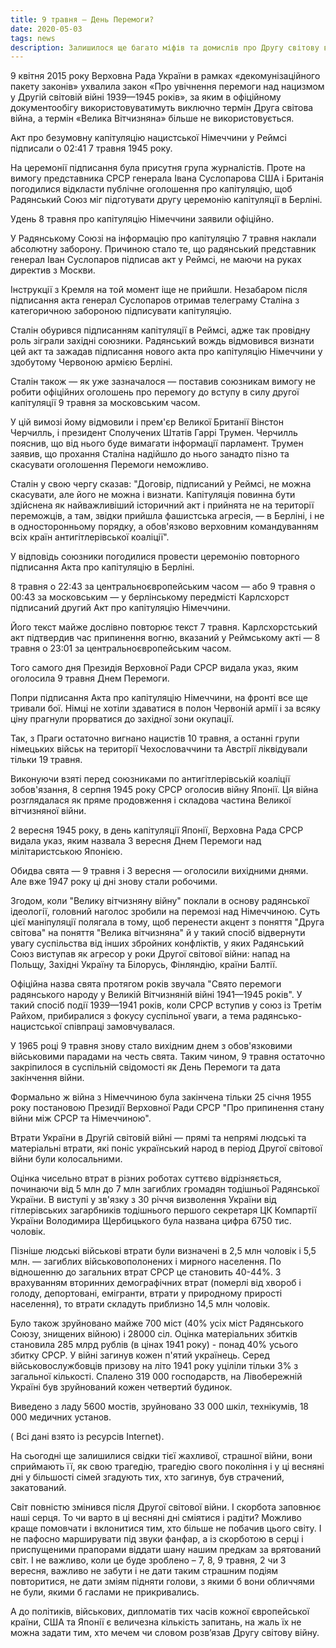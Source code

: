 ```yaml
---
title: 9 травня – День Перемоги?
date: 2020-05-03
tags: news
description: Залишилося ще багато міфів та домислів про Другу світову війну.Чи буде розказана вся правда ро цю страшну трагедію людства?
---
```


9 квітня 2015 року Верховна Рада України в рамках «декомунізаційного пакету законів» ухвалила закон «Про увічнення перемоги над нацизмом у Другій світовій війні 1939—1945 років», за яким в офіційному документообігу використовуватимуть виключно термін Друга світова війна, а термін «Велика Вітчизняна» більше не використовується. 

Акт про безумовну капітуляцію нацистської Німеччини у Реймсі підписали о 02:41 7 травня 1945 року.

На церемонії підписання була присутня група журналістів. Проте на вимогу представника СРСР генерала Івана Суслопарова США і Британія погодилися відкласти публічне оголошення про капітуляцію, щоб Радянський Союз міг підготувати другу церемонію капітуляції в Берліні.

Удень 8 травня про капітуляцію Німеччини заявили офіційно.

У Радянському Союзі на інформацію про капітуляцію 7 травня наклали абсолютну заборону. Причиною стало те, що радянський представник генерал Іван Суслопаров підписав акт у Реймсі, не маючи на руках директив з Москви.

Інструкції з Кремля на той момент іще не прийшли. Незабаром після підписання акта генерал Суслопаров отримав телеграму Сталіна з категоричною забороною підписувати капітуляцію.

Сталін обурився підписанням капітуляції в Реймсі, адже так провідну роль зіграли західні союзники. Радянський вождь відмовився визнати цей акт та зажадав підписання нового акта про капітуляцію Німеччини у здобутому Червоною армією Берліні.

Сталін також — як уже зазначалося — поставив союзникам вимогу не робити офіційних оголошень про перемогу до вступу в силу другої капітуляції 9 травня за московським часом.

У цій вимозі йому відмовили і прем'єр Великої Британії Вінстон Черчилль, і президент Сполучених Штатів Гаррі Трумен. Черчилль пояснив, що від нього буде вимагати інформації парламент. Трумен заявив, що прохання Сталіна надійшло до нього занадто пізно та скасувати оголошення Перемоги неможливо.

Сталін у свою чергу сказав: "Договір, підписаний у Реймсі, не можна скасувати, але його не можна і визнати. Капітуляція повинна бути здійснена як найважливіший історичний акт і прийнята не на території переможців, а там, звідки прийшла фашистська агресія, — в Берліні, і не в односторонньому порядку, а обов'язково верховним командуванням всіх країн антигітлерівської коаліції".

У відповідь союзники погодилися провести церемонію повторного підписання Акта про капітуляцію в Берліні.

8 травня о 22:43 за центральноєвропейським часом — або 9 травня о 00:43 за московським — у берлінському передмісті Карлсхорст підписаний другий Акт про капітуляцію Німеччини.

Його текст майже дослівно повторює текст 7 травня. Карлсхорстський акт підтвердив час припинення вогню, вказаний у Реймському акті — 8 травня о 23:01 за центральноєвропейським часом.

Того самого дня Президія Верховної Ради СРСР видала указ, яким оголосила 9 травня Днем Перемоги.

Попри підписання Акта про капітуляцію Німеччини, на фронті все ще тривали бої. Німці не хотіли здаватися в полон Червоній армії і за всяку ціну прагнули прорватися до західної зони окупації.

Так, з Праги остаточно вигнано нацистів 10 травня, а останні групи німецьких військ на території Чехословаччини та Австрії ліквідували тільки 19 травня.

Виконуючи взяті перед союзниками по антигітлерівській коаліції зобов'язання, 8 серпня 1945 року СРСР оголосив війну Японії. Ця війна розглядалася як пряме продовження і складова частина Великої вітчизняної війни.

2 вересня 1945 року, в день капітуляції Японії, Верховна Рада СРСР видала указ, яким назвала 3 вересня Днем Перемоги над мілітаристською Японією.

Обидва свята — 9 травня і 3 вересня — оголосили вихідними днями. Але вже 1947 року ці дні знову стали робочими.

Згодом, коли "Велику вітчизняну війну" поклали в основу радянської ідеології, головний наголос зробили на перемозі над Німеччиною.
Суть цієї маніпуляції полягала в тому, щоб перенести акцент з поняття "Друга світова" на поняття "Велика вітчизняна" й у такий спосіб відвернути увагу суспільства від інших збройних конфліктів, у яких Радянський Союз виступав як агресор у роки Другої світової війни: напад на Польщу, Західні Україну та Білорусь, Фінляндію, країни Балтії.

Офіційна назва свята протягом років звучала "Свято перемоги радянського народу у Великій Вітчизняній війні 1941—1945 років". У такий спосіб події 1939—1941 років, коли СРСР вступив у союз із Третім Райхом, прибиралися з фокусу суспільної уваги, а тема радянсько-нацистської співпраці замовчувалася.

У 1965 році 9 травня знову стало вихідним днем з обов'язковими військовими парадами на честь свята. Таким чином, 9 травня остаточно закріпилося в суспільній свідомості як День Перемоги та дата закінчення війни.

Формально ж війна з Німеччиною була закінчена тільки 25 січня 1955 року постановою Президії Верховної Ради СРСР "Про припинення стану війни між СРСР та Німеччиною".

Втрати України в Другій світовій війні — прямі та непрямі людські та матеріальні втрати, які поніс український народ в період Другої світової війни були колосальними.

Оцінка чисельно втрат в різних роботах суттєво відрізняється, починаючи від 5 млн до 7 млн загиблих громадян тодішньої Радянської України. 
В виступі у зв'язку з 30 річчя визволення України від гітлерівських загарбників тодішнього першого секретаря ЦК Компартії України Володимира Щербицького була названа цифра 6750 тис. чоловік.

Пізніше людські військові втрати були визначені в 2,5 млн чоловік і 5,5 млн. — загиблих військовополонених і мирного населення. По відношенню до загальних втрат СРСР це становить 40-44%. З врахуванням вторинних демографічних втрат (померлі від хвороб і голоду, депортовані, емігранти, втрати у природному прирості населення), то втрати складуть приблизно 14,5 млн чоловік.

Було також зруйновано майже 700 міст (40% усіх міст Радянського Союзу, знищених війною) і 28000 сіл. Оцінка матеріальних збитків становила 285 млрд рублів (в цінах 1941 року) - понад 40% усього збитку СРСР.
У війні загинув кожен п'ятий українець. Серед військовослужбовців призову на літо 1941 року уціліли тільки 3% з загальної кількості.
Спалено 319 000 господарств, на Лівобережній Україні був зруйнований кожен четвертий будинок.

Виведено з ладу 5600 мостів, зруйновано 33 000 шкіл, технікумів, 18 000 медичних установ. 

( Всі дані взято із ресурсів Internet).

На сьогодні ще залишилися свідки тієї жахливої, страшної війни, вони сприймають її, як свою трагедію, трагедію свого покоління і у ці весняні дні у більшості сімей згадують тих, хто загинув, був страчений, закатований. 

Світ повністю змінився після Другої світової війни. І скорбота заповнює наші серця. То чи варто в ці весняні дні сміятися і радіти? Можливо краще помовчати і вклонитися тим, хто більше не побачив цього світу. І не пафосно марширувати під звуки фанфар, а із скорботою в серці і приспущеними прапорами віддати шану нашим предкам за врятований світ.  І не важливо, коли це буде зроблено – 7, 8, 9 травня, 2 чи 3 вересня, важливо не забути і не дати таким страшним подіям повторитися, не дати зміям підняти голови, з якими б вони обличчями не були, якими б гаслами не прикривались.

А до політиків, військових, дипломатів тих часів кожної європейської країни, США та Японії є величезна кількість запитань, на жаль їх не можна задати тим, хто мечем чи словом розв’язав Другу світову війну.

